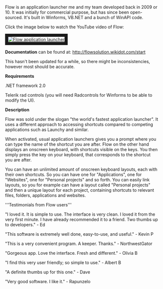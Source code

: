 Flow is an application launcher me and my team developed back in 2009 or 10. It was initially for commercial purpose, but has since been open-sourced. It's built in Winforms, VB.NET and a bunch of WinAPI code.

Click the image below to watch the YouTube video of Flow:

<a href="http://www.youtube.com/watch?feature=player_embedded&v=mcu87l_VaZI
" target="_blank"><img src="http://img.youtube.com/vi/mcu87l_VaZI/maxresdefault.jpg" 
alt="Flow application launcher" border="10"/></a>

**Documentation** can be found at: http://flowsolution.wikidot.com/start 

This hasn't been updated for a while, so there might be inconsistencies, however most should be accurate.

**Requirements**

.NET framework 2.0

Telerik rad controls (you will need Radcontrols for Winforms to be able to modify the UI).

**Description**

Flow was sold under the slogan "the world's fastest application launcher". It uses a different approach to accessing shortcuts compared to competing applications such as Launchy and similar.

When activated, usual application launchers gives you a prompt where you can type the name of the shortcut you are after. Flow on the other hand displays an onscreen keyboard, with shortcuts visible on the keys. You then simply press the key on your keyboard, that corresponds to the shortcut you are after.

You can have an unlimited amount of onscreen keyboard layouts, each with their own shortcuts. So you can have one for "Applications", one for "Websites", one for "Personal projects" and so forth. You can easily link layouts, so you for example can have a layout called "Personal projects" and then a unique layout for each project, containing shortcuts to relevant files, folders, applications and websites.



'''Testimonials from Flow users'''

"I loved it. It is simple to use. The interface is very clean. I loved it from the very first minute. I have already recommended it to a friend. Two thumbs up to developers." - Ed

"This software is extremely well done, easy-to-use, and useful." - Kevin P

"This is a very convenient program. A keeper. Thanks." - NorthwestGator

"Gorgeous app. Love the interface. Fresh and different." - Olivia B 

"I find this very user friendly; so simple to use." - Albert B

"A definite thumbs up for this one." - Dave

"Very good software. I like it." - Rapunzelo

